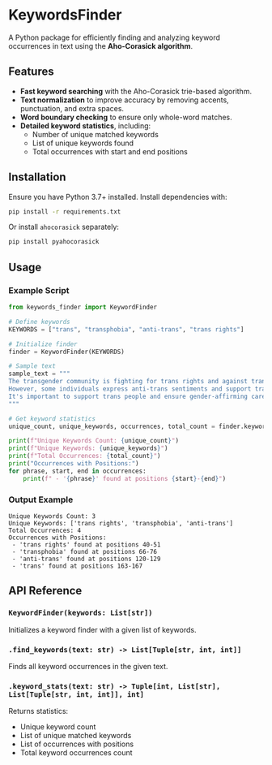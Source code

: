 # KeywordsFinder

A Python package for efficiently finding and analyzing keyword occurrences in text using the **Aho-Corasick algorithm**.

## Features

- **Fast keyword searching** with the Aho-Corasick trie-based algorithm.
- **Text normalization** to improve accuracy by removing accents, punctuation, and extra spaces.
- **Word boundary checking** to ensure only whole-word matches.
- **Detailed keyword statistics**, including:
  - Number of unique matched keywords
  - List of unique keywords found
  - Total occurrences with start and end positions

## Installation

Ensure you have Python 3.7+ installed. Install dependencies with:

```bash
pip install -r requirements.txt
```

Or install `ahocorasick` separately:

```bash
pip install pyahocorasick
```

## Usage

### Example Script

```python
from keywords_finder import KeywordFinder

# Define keywords
KEYWORDS = ["trans", "transphobia", "anti-trans", "trans rights"]

# Initialize finder
finder = KeywordFinder(KEYWORDS)

# Sample text
sample_text = """
The transgender community is fighting for trans rights and against transphobia.
However, some individuals express anti-trans sentiments and support trans exclusionary policies.
It's important to support trans people and ensure gender-affirming care is accessible.
"""

# Get keyword statistics
unique_count, unique_keywords, occurrences, total_count = finder.keyword_stats(sample_text)

print(f"Unique Keywords Count: {unique_count}")
print(f"Unique Keywords: {unique_keywords}")
print(f"Total Occurrences: {total_count}")
print("Occurrences with Positions:")
for phrase, start, end in occurrences:
    print(f" - '{phrase}' found at positions {start}-{end}")
```

### Output Example

```
Unique Keywords Count: 3
Unique Keywords: ['trans rights', 'transphobia', 'anti-trans']
Total Occurrences: 4
Occurrences with Positions:
 - 'trans rights' found at positions 40-51
 - 'transphobia' found at positions 66-76
 - 'anti-trans' found at positions 120-129
 - 'trans' found at positions 163-167
```

## API Reference

### `KeywordFinder(keywords: List[str])`
Initializes a keyword finder with a given list of keywords.

### `.find_keywords(text: str) -> List[Tuple[str, int, int]]`
Finds all keyword occurrences in the given text.

### `.keyword_stats(text: str) -> Tuple[int, List[str], List[Tuple[str, int, int]], int]`
Returns statistics:
- Unique keyword count
- List of unique matched keywords
- List of occurrences with positions
- Total keyword occurrences count


